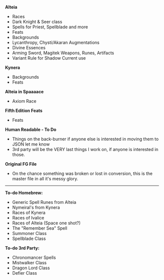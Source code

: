 **Alteia**
- Races
- Dark Knight & Seer class
- Spells for Priest, Spellblade and more
- Feats
- Backgrounds
- Lycanthropy, Chysti/Akaran Augmentations
- Divine Essences
- Arming Sword, Magitek Weapons, Runes, Artifacts
- Variant Rule for Shadow Current use

**Kynera**
- Backgrounds
- Feats

**Alteia in Spaaaace**
- Axiom Race

**Fifth Edition Feats**
- Feats

**Human Readable - To Do**
- Things on the back-burner if anyone else is interested in moving them to JSON let me know
- 3rd party will be the VERY last things I work on, if anyone is interested in those.

**Original FG File**
- On the chance something was broken or lost in conversion, this is the master file in all it's messy glory.
-----
**To-do Homebrew:**
- Generic Spell Runes from Alteia
- Nymeiral's from Kynera
- Races of Kynera
- Races of Ivalice
- Races of Alteia (Space one shot?)
- The "Remember Sea" Spell
- Summoner Class
- Spellblade Class

**To-do 3rd Party:**
- Chronomancer Spells
- Mistwalker Class
- Dragon Lord Class
- Defier Class
